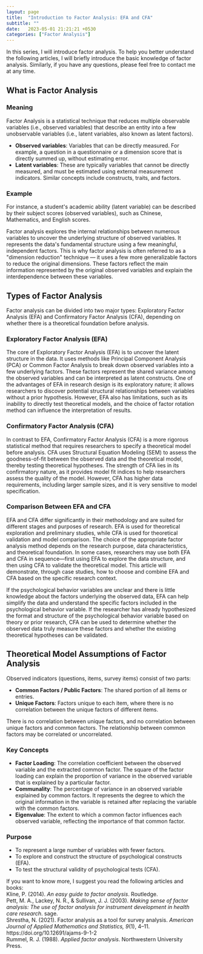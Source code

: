 ```yaml
---
layout: page
title:  "Introduction to Factor Analysis: EFA and CFA"
subtitle: ""
date:   2023-05-01 21:21:21 +0530
categories: ["Factor Analysis"]
---
```


<p>In this series, I will introduce factor analysis. To help you better understand the following articles, I will briefly introduce the basic knowledge of factor analysis. Similarly, if you have any questions, please feel free to contact me at any time.</p>
<h2><strong>What is Factor Analysis</strong></h2>
<h3><strong>Meaning</strong></h3>
<p>Factor Analysis is a statistical technique that reduces multiple observable variables (i.e., observed variables) that describe an entity into a few unobservable variables (i.e., latent variables, also known as latent factors).</p>
<ul>
  <li><strong>Observed variables</strong>: Variables that can be directly measured. For example, a question in a questionnaire or a dimension score that is directly summed up, without estimating error.</li>
  <li><strong>Latent variables</strong>: These are typically variables that cannot be directly measured, and must be estimated using external measurement indicators. Similar concepts include constructs, traits, and factors.</li>
</ul>

<h3><strong>Example</strong></h3>
<p>For instance, a student's academic ability (latent variable) can be described by their subject scores (observed variables), such as Chinese, Mathematics, and English scores.</p>

<p>Factor analysis explores the internal relationships between numerous variables to uncover the underlying structure of observed variables. It represents the data's fundamental structure using a few meaningful, independent factors. This is why factor analysis is often referred to as a "dimension reduction" technique — it uses a few more generalizable factors to reduce the original dimensions. These factors reflect the main information represented by the original observed variables and explain the interdependence between these variables.</p>

<h2><strong>Types of Factor Analysis</strong></h2>
<p>Factor analysis can be divided into two major types: Exploratory Factor Analysis (EFA) and Confirmatory Factor Analysis (CFA), depending on whether there is a theoretical foundation before analysis.</p>

<h3><strong>Exploratory Factor Analysis (EFA)</strong></h3>
<p>The core of Exploratory Factor Analysis (EFA) is to uncover the latent structure in the data. It uses methods like Principal Component Analysis (PCA) or Common Factor Analysis to break down observed variables into a few underlying factors. These factors represent the shared variance among the observed variables and can be interpreted as latent constructs. One of the advantages of EFA in research design is its exploratory nature; it allows researchers to discover potential structural relationships between variables without a prior hypothesis. However, EFA also has limitations, such as its inability to directly test theoretical models, and the choice of factor rotation method can influence the interpretation of results.</p>

<h3><strong>Confirmatory Factor Analysis (CFA)</strong></h3>
<p>In contrast to EFA, Confirmatory Factor Analysis (CFA) is a more rigorous statistical method that requires researchers to specify a theoretical model before analysis. CFA uses Structural Equation Modeling (SEM) to assess the goodness-of-fit between the observed data and the theoretical model, thereby testing theoretical hypotheses. The strength of CFA lies in its confirmatory nature, as it provides model fit indices to help researchers assess the quality of the model. However, CFA has higher data requirements, including larger sample sizes, and it is very sensitive to model specification.</p>

<h3>Comparison Between EFA and CFA</h3>
<p>EFA and CFA differ significantly in their methodology and are suited for different stages and purposes of research. EFA is used for theoretical exploration and preliminary studies, while CFA is used for theoretical validation and model comparison. The choice of the appropriate factor analysis method depends on the research purpose, data characteristics, and theoretical foundation. In some cases, researchers may use both EFA and CFA in sequence—first using EFA to explore the data structure, and then using CFA to validate the theoretical model. This article will demonstrate, through case studies, how to choose and combine EFA and CFA based on the specific research context.</p>

<p>If the psychological behavior variables are unclear and there is little knowledge about the factors underlying the observed data, EFA can help simplify the data and understand the specific factors included in the psychological behavior variable. If the researcher has already hypothesized the format and structure of the psychological behavior variable based on theory or prior research, CFA can be used to determine whether the observed data truly measure these factors and whether the existing theoretical hypotheses can be validated.</p>

<h2><strong>Theoretical Model Assumptions of Factor Analysis</strong></h2>
<p>Observed indicators (questions, items, survey items) consist of two parts:</p>
<ul>
  <li><strong>Common Factors / Public Factors</strong>: The shared portion of all items or entries.</li>
  <li><strong>Unique Factors</strong>: Factors unique to each item, where there is no correlation between the unique factors of different items.</li>
</ul>

<p>There is no correlation between unique factors, and no correlation between unique factors and common factors. The relationship between common factors may be correlated or uncorrelated.</p>

<h3><strong>Key Concepts</strong></h3>
<ul>
  <li><strong>Factor Loading</strong>: The correlation coefficient between the observed variable and the extracted common factor. The square of the factor loading can explain the proportion of variance in the observed variable that is explained by a particular factor.</li>
  <li><strong>Communality</strong>: The percentage of variance in an observed variable explained by common factors. It represents the degree to which the original information in the variable is retained after replacing the variable with the common factors.</li>
  <li><strong>Eigenvalue</strong>: The extent to which a common factor influences each observed variable, reflecting the importance of that common factor.</li>
</ul>

<h3><strong>Purpose</strong></h3>
<ul>
  <li>To represent a large number of variables with fewer factors.</li>
  <li>To explore and construct the structure of psychological constructs (EFA).</li>
  <li>To test the structural validity of psychological tests (CFA).</li>
</ul>

<p>If you want to know more, I suggest you read the following articles and books:
<br>Kline, P. (2014). <i>An easy guide to factor analysis</i>. Routledge.
<br>Pett, M. A., Lackey, N. R., & Sullivan, J. J. (2003). <i>Making sense of factor analysis: The use of factor analysis for instrument development in health care research</i>. sage.
<br>Shrestha, N. (2021). Factor analysis as a tool for survey analysis. <i>American Journal of Applied Mathematics and Statistics, 9</i>(1), 4–11. https://doi.org/10.12691/ajams-9-1-2
<br>Rummel, R. J. (1988). <i>Applied factor analysis</i>. Northwestern University Press.
